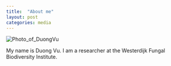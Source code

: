 ```yaml
---
title:  "About me"
layout: post
categories: media
---
```

![Photo_of_DuongVu](https://vuthuyduong.github.io/portrait_DuongVu_original.jpg)

My name is Duong Vu. I am a researcher at the Westerdijk Fungal Biodiversity Institute.


